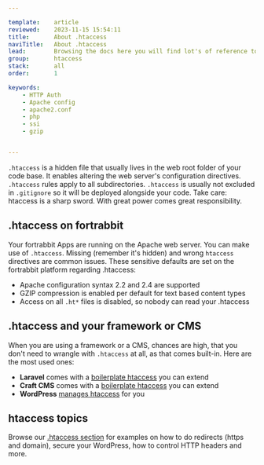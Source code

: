 ```yaml
---

template:    article
reviewed:    2023-11-15 15:54:11
title:       About .htaccess
naviTitle:   About .htaccess
lead:        Browsing the docs here you will find lot's of reference to a mysterious invisible file called ".htaccess". What's that about? How can you make use of it?
group:       htaccess
stack:       all
order:       1

keywords:
    - HTTP Auth
    - Apache config
    - apache2.conf
    - php
    - ssi
    - gzip


---
```



<!--

DO NOT USE THE .htaccess class for code blocks, it will break the $ from being copy/pasteable....

-->

`.htaccess` is a hidden file that usually lives in the web root folder of your code base. It enables altering the web server's configuration directives. `.htaccess` rules apply to all subdirectories. `.htaccess` is usually not excluded in `.gitignore` so it will be deployed alongside your code. Take care: htaccess is a sharp sword. With great power comes great responsibility.

## .htaccess on fortrabbit

Your fortrabbit Apps are running on the Apache web server. You can make use of `.htaccess`. Missing (remember it's hidden) and wrong `htaccess` directives are common issues. These sensitive defaults are set on the fortrabbit platform regarding .htaccess:

* Apache configuration syntax 2.2 and 2.4 are supported 
* GZIP compression is enabled per default for text based content types
* Access on all `.ht*` files is disabled, so nobody can read your .htaccess

## .htaccess and your framework or CMS

When you are using a framework or a CMS, chances are high, that you don't need to wrangle with `.htaccess` at all, as that comes built-in. Here are the most used ones:

* **Laravel** comes with a [boilerplate htaccess](https://github.com/laravel/laravel/blob/master/public/.htaccess) you can extend
* **Craft CMS** comes with a [boilerplate htaccess](https://github.com/craftcms/craft/blob/main/web/.htaccess) you can extend
* **WordPress** [manages htaccess](https://codex.wordpress.org/htaccess) for you

## htaccess topics

Browse our [.htaccess section](/#htaccess) for examples on how to do redirects (https and domain), secure your WordPress, how to control HTTP headers and more.
